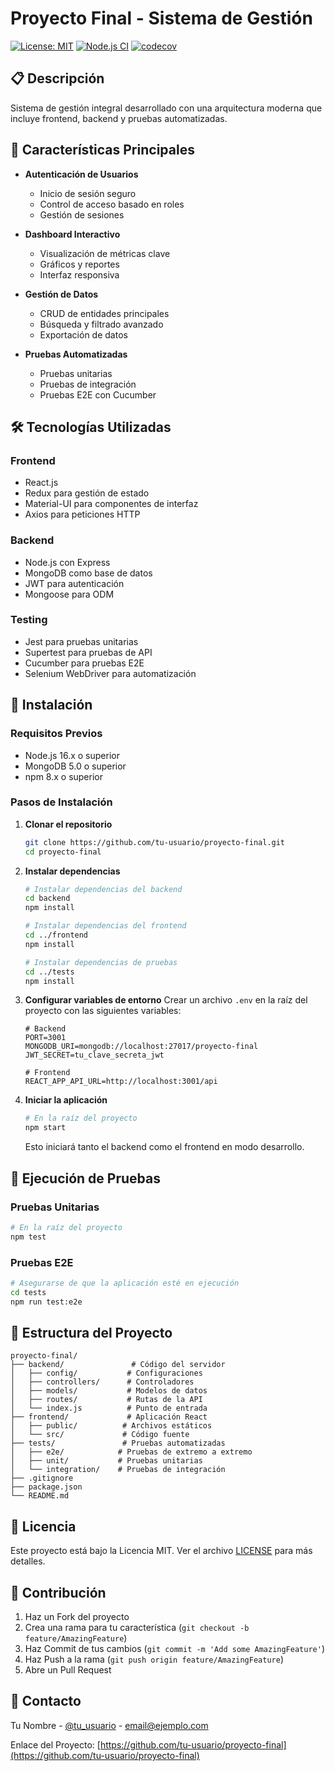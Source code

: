 # Proyecto Final - Sistema de Gestión

[![License: MIT](https://img.shields.io/badge/License-MIT-yellow.svg)](https://opensource.org/licenses/MIT)
[![Node.js CI](https://github.com/tu-usuario/proyecto-final/actions/workflows/node.js.yml/badge.svg)](https://github.com/tu-usuario/proyecto-final/actions/workflows/node.js.yml)
[![codecov](https://codecov.io/gh/tu-usuario/proyecto-final/graph/badge.svg?token=YOUR-TOKEN)](https://codecov.io/gh/tu-usuario/proyecto-final)

## 📋 Descripción

Sistema de gestión integral desarrollado con una arquitectura moderna que incluye frontend, backend y pruebas automatizadas.

## 🚀 Características Principales

- **Autenticación de Usuarios**
  - Inicio de sesión seguro
  - Control de acceso basado en roles
  - Gestión de sesiones

- **Dashboard Interactivo**
  - Visualización de métricas clave
  - Gráficos y reportes
  - Interfaz responsiva

- **Gestión de Datos**
  - CRUD de entidades principales
  - Búsqueda y filtrado avanzado
  - Exportación de datos

- **Pruebas Automatizadas**
  - Pruebas unitarias
  - Pruebas de integración
  - Pruebas E2E con Cucumber

## 🛠️ Tecnologías Utilizadas

### Frontend
- React.js
- Redux para gestión de estado
- Material-UI para componentes de interfaz
- Axios para peticiones HTTP

### Backend
- Node.js con Express
- MongoDB como base de datos
- JWT para autenticación
- Mongoose para ODM

### Testing
- Jest para pruebas unitarias
- Supertest para pruebas de API
- Cucumber para pruebas E2E
- Selenium WebDriver para automatización

## 🚀 Instalación

### Requisitos Previos

- Node.js 16.x o superior
- MongoDB 5.0 o superior
- npm 8.x o superior

### Pasos de Instalación

1. **Clonar el repositorio**
   ```bash
   git clone https://github.com/tu-usuario/proyecto-final.git
   cd proyecto-final
   ```

2. **Instalar dependencias**
   ```bash
   # Instalar dependencias del backend
   cd backend
   npm install
   
   # Instalar dependencias del frontend
   cd ../frontend
   npm install
   
   # Instalar dependencias de pruebas
   cd ../tests
   npm install
   ```

3. **Configurar variables de entorno**
   Crear un archivo `.env` en la raíz del proyecto con las siguientes variables:
   ```env
   # Backend
   PORT=3001
   MONGODB_URI=mongodb://localhost:27017/proyecto-final
   JWT_SECRET=tu_clave_secreta_jwt
   
   # Frontend
   REACT_APP_API_URL=http://localhost:3001/api
   ```

4. **Iniciar la aplicación**
   ```bash
   # En la raíz del proyecto
   npm start
   ```
   Esto iniciará tanto el backend como el frontend en modo desarrollo.

## 🧪 Ejecución de Pruebas

### Pruebas Unitarias
```bash
# En la raíz del proyecto
npm test
```

### Pruebas E2E
```bash
# Asegurarse de que la aplicación esté en ejecución
cd tests
npm run test:e2e
```

## 📂 Estructura del Proyecto

```
proyecto-final/
├── backend/               # Código del servidor
│   ├── config/           # Configuraciones
│   ├── controllers/      # Controladores
│   ├── models/           # Modelos de datos
│   ├── routes/           # Rutas de la API
│   └── index.js          # Punto de entrada
├── frontend/             # Aplicación React
│   ├── public/          # Archivos estáticos
│   └── src/             # Código fuente
├── tests/               # Pruebas automatizadas
│   ├── e2e/            # Pruebas de extremo a extremo
│   ├── unit/           # Pruebas unitarias
│   └── integration/    # Pruebas de integración
├── .gitignore
├── package.json
└── README.md
```

## 📄 Licencia

Este proyecto está bajo la Licencia MIT. Ver el archivo [LICENSE](LICENSE) para más detalles.

## 👥 Contribución

1. Haz un Fork del proyecto
2. Crea una rama para tu característica (`git checkout -b feature/AmazingFeature`)
3. Haz Commit de tus cambios (`git commit -m 'Add some AmazingFeature'`)
4. Haz Push a la rama (`git push origin feature/AmazingFeature`)
5. Abre un Pull Request

## 📧 Contacto

Tu Nombre - [@tu_usuario](https://twitter.com/tu_usuario) - email@ejemplo.com

Enlace del Proyecto: [https://github.com/tu-usuario/proyecto-final](https://github.com/tu-usuario/proyecto-final)
